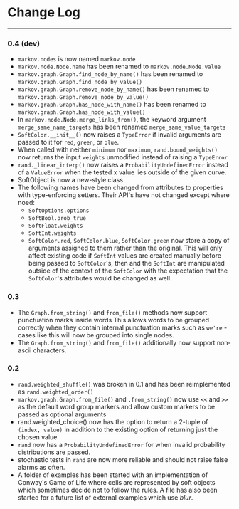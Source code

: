 # Change Log
---
### 0.4 (dev)

* `markov.nodes` is now named `markov.node`
* `markov.node.Node.name` has been renamed to `markov.node.Node.value`
* `markov.graph.Graph.find_node_by_name()` has been renamed
  to `markov.graph.Graph.find_node_by_value()`
* `markov.graph.Graph.remove_node_by_name()` has been renamed
  to `markov.graph.Graph.remove_node_by_value()`
* `markov.graph.Graph.has_node_with_name()` has been renamed
  to `markov.graph.Graph.has_node_with_value()`
* In `markov.node.Node.merge_links_from()`, the keyword argument
  `merge_same_name_targets` has been renamed `merge_same_value_targets`
* `SoftColor.__init__()` now raises a `TypeError` if invalid arguments
  are passed to it for `red`, `green`, or `blue`.
* When called with neither `minimum` nor `maximum`,
  `rand.bound_weights()` now returns the input `weights` unmodified
  instead of raising a `TypeError`
* `rand._linear_interp()` now raises a `ProbabilityUndefinedError`
  instead of a `ValueError` when the tested x value lies outside of the
  given curve.
* SoftObject is now a new-style class
* The following names have been changed from attributes to properties
  with type-enforcing setters. Their API's have not changed except
  where noed:
  * `SoftOptions.options`
  * `SoftBool.prob_true`
  * `SoftFloat.weights`
  * `SoftInt.weights`
  * `SoftColor.red`, `SoftColor.blue`, `SoftColor.green` now store a copy
    of arguments assigned to them rather than the original. This will only
    affect existing code if `SoftInt` values are created manually before being
    passed to `SoftColor`'s, then and the `SoftInt` are manipulated outside of
    the context of the `SoftColor` with the expectation that the `SoftColor`'s
    attributes would be changed as well.

### 0.3

* The `Graph.from_string()` and `from_file()` methods now support
  punctuation marks inside words This allows words to be grouped
  correctly when they contain internal punctuation marks such
  as `we're` - cases like this will now be grouped into single nodes.
* The `Graph.from_string()` and `from_file()` additionally now support
  non-ascii characters.

### 0.2

* `rand.weighted_shuffle()` was broken in 0.1 and
  has been reimplemented as `rand.weighted_order()`
* `markov.graph.Graph.from_file()` and `.from_string()` now use `<<` and `>>`
  as the default word group markers and allow custom markers to be passed
  as optional arguments
* rand.weighted_choice() now has the option to return a 2-tuple of
  `(index, value)` in addition to the existing option of returning
  just the chosen value
* `rand` now has a `ProbabilityUndefinedError` for when invalid probability
  distributions are passed.
* stochastic tests in `rand` are now more reliable and should not raise false
  alarms as often.
* A folder of examples has been started with an implementation of
  Conway's Game of Life where cells are represented by soft objects which
  sometimes decide not to follow the rules. A file has also been started
  for a future list of external examples which use *blur*.
